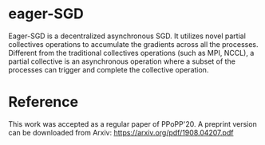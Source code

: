 # eager-SGD
Eager-SGD is a decentralized asynchronous SGD. It utilizes novel partial collectives operations to accumulate the gradients across all the processes. Different from the traditional collectives operations (such as MPI, NCCL), a partial collective is an asynchronous operation where a subset of the processes can trigger and complete the collective operation.

# Reference
This work was accepted as a regular paper of PPoPP'20. A preprint version can be downloaded from Arxiv: https://arxiv.org/pdf/1908.04207.pdf
